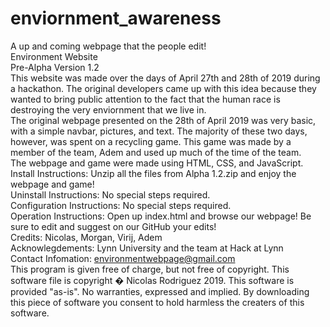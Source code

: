 # enviornment_awareness
A up and coming webpage that the people edit!  
Environment Website  
Pre-Alpha Version 1.2  
This website was made over the days of April 27th and 28th of 2019 during a hackathon. The original developers came up with this idea because they wanted to bring public attention to the fact that the human race is destroying the very enviornment that we live in.  
The original webpage presented on the 28th of April 2019 was very basic, with a simple navbar, pictures, and text. The majority of these two days, however, was spent on a recycling game. This game was made by a member of the team, Adem and used up much of the time of the team.  
The webpage and game were made using HTML, CSS, and JavaScript.  
Install Instructions: Unzip all the files from Alpha 1.2.zip and enjoy the webpage and game!  
Uninstall Instructions: No special steps required.  
Configuration Instructions: No special steps required.  
Operation Instructions: Open up index.html and browse our webpage! Be sure to edit and suggest on our GitHub your edits!  
Credits: Nicolas, Morgan, Virij, Adem  
Acknowlegdements: Lynn University and the team at Hack at Lynn  
Contact Infomation: environmentwebpage@gmail.com  
This program is given free of charge, but not free of copyright. This software file is copyright � Nicolas Rodriguez 2019. This software is provided "as-is". No warranties, expressed and implied. By downloading this piece of software you consent to hold harmless the creaters of this software.